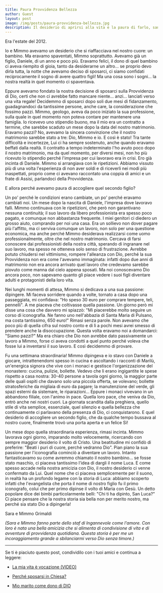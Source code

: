 ```yaml
---
title: Paura Provvidenza Bellezza
author: Guest
layout: post
image: /img/posts/paura-provvidenza-bellezza.jpg
description: Il desiderio di aprirsi alla vita e la paura di farlo, san Luca e le icone, un salto nella provvidenza e l'esplosione della bellezza... ecco cosa raccontano Sara e Mimmo.
---
```



Era l'estate del 2012. 

Io e Mimmo avevamo un desiderio che si riaffacciava nel nostro cuore: un bambino. Ma eravamo spaventati, Mimmo soprattutto. Avevamo già un figlio, Daniele, di un anno e poco più. Eravamo felici, il dono di quel bambino ci aveva riempito di gioia, tanto da desiderarne un altro... se proprio devo dirla tutta, la notte che avevamo deciso di sposarci, ci siamo confidati reciprocamente il sogno di avere quattro figli! Ma una cosa sono i sogni... la nostra realtà in quel momento ci spaventava.

Eppure avevamo fondato la nostra decisione di sposarci sulla Provvidenza di Dio, certi che non ci avrebbe fatto mancare niente... anzi... lanciati verso una vita regale!
Decidemmo di sposarci dopo soli due mesi di fidanzamento, guadagnandoci da tantissime persone, anche care, la considerazione che fossimo pazzi. Mimmo, geologo, aveva da poco iniziato la sua professione, sulla quale in quel momento non poteva contare per mantenere una famiglia. Io ricevevo uno stipendio buono, ma il mio era un contratto a termine, che sarebbe scaduto un mese dopo la data del nostro matrimonio. Eravamo pazzi? No, avevamo la sincera convinzione che il nostro matrimonio sarebbe stato a tre: Dio, Mimmo e io. E così è stato! Tra tante difficoltà e incertezze, Lui ci ha sempre sostenuto, anche quando eravamo beffati dalla realtà. Il contratto a tempo indeterminato l'ho avuto poco dopo il nostro matrimonio, ma da quel momento, per diversi mesi, non ho più ricevuto lo stipendio perché l'impresa per cui lavoravo era in crisi. Ero già incinta di Daniele. Mimmo si arrangiava con le ripetizioni. Abbiamo vissuto più di una volta l'esperienza di non aver soldi e di riceverli nei modi più inaspettati, proprio come ci avevano raccontato una coppia di amici e un frate di Assisi, parlandoci della Provvidenza. 

E allora perché avevamo paura di accogliere quel secondo figlio? 

Un po' perché le condizioni erano cambiate, un po' perché eravamo cambiati noi. Un mese dopo la nascita di Daniele, l'impresa dove lavoravo fallì. Mimmo continuava con le ripetizioni, che però non garantivano nessuna continuità; il suo lavoro da libero professionista era spesso poco pagato, e comunque non abbastanza frequente. I miei genitori ci diedero un grosso aiuto, comprando per noi una casa. Era un sollievo non dover pagare più l'affitto, ma ci serviva comunque un lavoro, non solo per una questione economica, ma anche perché Mimmo desiderava realizzarsi come uomo professionalmente, oltre che nel nostro matrimonio. Cercava di farsi conoscere dai professionisti della nostra città, sperando di ingranare nel suo lavoro, ma spesso ne otteneva solo senso di frustrazione. Avrebbe potuto chiudersi nel vittimismo, rompere l'alleanza con Dio, perché la sua Provvidenza non era come l'avevamo immaginata: infatti dopo due anni di matrimonio non era ancora arrivato quel lavoro che credevamo sarebbe piovuto come manna dal cielo appena sposati. Ma noi conoscevamo Dio ancora poco, non sapevamo quanto gli piace vedere i suoi figli diventare adulti e protagonisti della loro vita.

Nei lunghi momenti di attesa, Mimmo si dedicava a una sua passione: dipingere. Mi faceva sorridere quando a volte, tornato a casa dopo una passeggiata, mi confidava: "Ho speso 30 euro per comprare tempere, teli, pennelli". A me piaceva che coltivasse quella passione. Un giorno però mi disse una cosa che davvero mi spiazzò: "Mi piacerebbe molto seguire un corso di iconografia. Ne fanno uno nell'abbazia di Santa Maria di Pulsano, ma costa tantissimo, 650 euro!" Rimasi senza parole. Non avevamo che poco più di quella cifra sul nostro conto e di lì a pochi mesi avrei smesso di prendere anche la disoccupazione. Questa volta eravamo noi a domandarci: "Siamo pazzi?" Ma era chiaro che Dio non avrebbe dato passivamente un lavoro a Mimmo, forse ci aveva condotti a quel punto perché voleva che fosse lui a inventarsi il suo lavoro. E così decidemmo di provare.

Fu una settimana straordinaria! Mimmo dipingeva e io stavo con Daniele a giocare, intrattenendomi spesso in cucina e ascoltando i racconti di Marilù, un'energica signora che vive con i monaci e gestisce l'organizzazione del monastero: cucina, pulizie, bollette. Vedevo che lì erano ingigantite le spese rispetto a casa nostra: 30-40 persone a tavola ogni giorno, la maggior parte delle quali ospiti che davano solo una piccola offerta, se volevano; bollette stratosferiche da migliaia di euro da pagare; la manutenzione del verde, gli spazi esterni da sistemare, le riparazioni... Eppure i monaci vivevano in un abbandono filiale, con l'animo in pace. Quella loro pace, che veniva da Dio, entrò anche nei nostri cuori. La giornata scandita dalla preghiera, quello stile di vita semplice, essenziale, quel silenzio e quella bellezza che continuamente ci parlavano della presenza di Dio, ci conquistarono. E quel desiderio di accogliere un secondo figlio, che da qualche tempo bussava al nostro cuore, finalmente trovò una porta aperta e un felice Sì!

Un mese dopo quella straordinaria esperienza, rimasi incinta. Mimmo lavorava ogni giorno, imparando molto velocemente, ricercando con sempre maggior desiderio il volto di Cristo. Una beatitudine mi confidò di preferire: "Beati i puri di cuore, perché vedranno Dio". Pian piano la sua passione per l'iconografia cominciò a diventare un lavoro. 
Intanto fantasticavamo su come avremmo chiamato il nostro bambino... se fosse stato maschio, ci piaceva tantissimo l'idea di dargli il nome Luca. E come spesso accade nella nostra amicizia con Dio, il nostro desiderio ci venne confermato da Lui. Quel nome che ci piaceva semplicemente per il suono, in realtà ha un profondo legame con la storia di Luca: abbiamo scoperto infatti che l'evangelista che porta il nome di nostro figlio fu il primo iconografo, colui che per primo dipinse il volto di Maria con Gesù.
Un detto popolare dice dei bimbi particolarmente belli: "Chi ti ha dipinto, San Luca?"
Ci piace pensare che la nostra storia sia bella non per merito nostro, ma perché sia stato Dio a dipingerla!

Sara e Mimmo Grimaldi

*(Sara e Mimmo fanno parte dello staf di Ingannevole come l'amore. Con loro è nata una bella amicizia che si alimenta di condivisione di vita e di avventure di provvidenza quotidiana. Questa storia è per me un incoraggiamento grande a sbilanciarmi verso Dio senza timore.)*

---

Se ti è piaciuto questo post, condividilo con i tuoi amici e continua a leggere:

- [La mia vita è vocazione (VIDEO)](http://5p2p.it/2014/11/18/la-mia-vita-e-vocazione.html)

- [Perché sposarsi in Chiesa?](http://5p2p.it/2013/10/14/sposarsi-in-chiesa.html)

- [Mio marito come dono di DIO](http://5p2p.it/2013/05/19/mio-marito-dono-di-dio.html)

